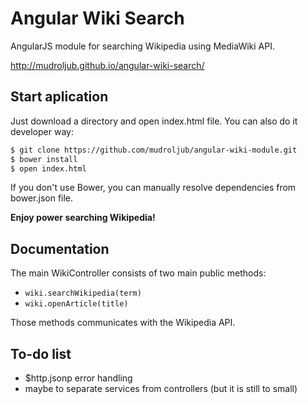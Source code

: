 # Angular Wiki Search
AngularJS module for searching Wikipedia using MediaWiki API.

http://mudroljub.github.io/angular-wiki-search/

## Start aplication

Just download a directory and open index.html file. You can also do it developer way:

```sh
$ git clone https://github.com/mudroljub/angular-wiki-module.git
$ bower install
$ open index.html
```

If you don't use Bower, you can manually resolve dependencies from bower.json file.

**Enjoy power searching Wikipedia!**

## Documentation

The main WikiController consists of two main public methods:
- `wiki.searchWikipedia(term)`
- `wiki.openArticle(title)`

Those methods communicates with the Wikipedia API.

## To-do list

- $http.jsonp error handling
- maybe to separate services from controllers (but it is still to small)
